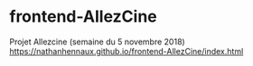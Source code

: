# frontend-AllezCine
Projet Allezcine (semaine du 5 novembre 2018)
https://nathanhennaux.github.io/frontend-AllezCine/index.html
